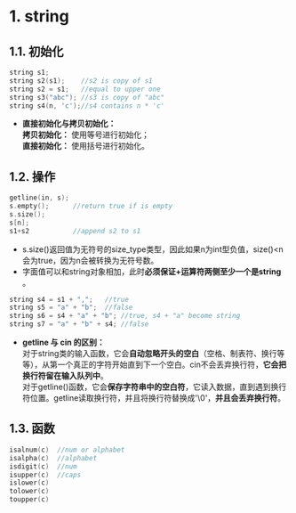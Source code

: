 # 1. string
## 1.1. 初始化
```C++
string s1;
string s2(s1);    //s2 is copy of s1
string s2 = s1;   //equal to upper one
string s3("abc"); //s3 is copy of "abc"
string s4(n, 'c');//s4 contains n * 'c'
```
- **直接初始化与拷贝初始化：**  
**拷贝初始化：** 使用等号进行初始化；  
**直接初始化：** 使用括号进行初始化。

## 1.2. 操作
```C++
getline(in, s); 
s.empty();      //return true if is empty
s.size();     
s[n];           
s1+s2           //append s2 to s1
```
- s.size()返回值为无符号的size_type类型，因此如果n为int型负值，size()<n会为true，因为n会被转换为无符号数。
- 字面值可以和string对象相加，此时**必须保证+运算符两侧至少一个是string** 。
```C++
string s4 = s1 + ",";   //true
string s5 = "a" + "b";  //false
string s6 = s4 + "a" + "b"; //true, s4 + "a" become string
string s7 = "a" + "b" + s4; //false
```

- **getline 与 cin 的区别：**  
对于string类的输入函数，它会**自动忽略开头的空白**（空格、制表符、换行等等），从第一个真正的字符开始直到下一个空白。cin不会丢弃换行符，**它会把换行符留在输入队列中**。  
对于getline()函数，它会**保存字符串中的空白符**，它读入数据，直到遇到换行符位置。getline读取换行符，并且将换行符替换成'\0'，**并且会丢弃换行符**。  

## 1.3. 函数
```C++
isalnum(c)  //num or alphabet
isalpha(c)  //alphabet
isdigit(c)  //num
isupper(c)  //caps
islower(c)  
tolower(c)
toupper(c)
```
